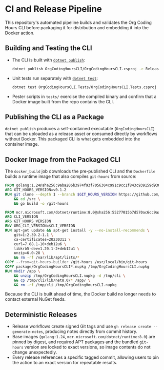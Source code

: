 # CI and Release Pipeline

This repository's automated pipeline builds and validates the Org Coding Hours CLI before packaging it for distribution and embedding it into the Docker action.

## Building and Testing the CLI

- The CLI is built with [`dotnet publish`](https://learn.microsoft.com/dotnet/core/tools/dotnet-publish):
  ```bash
  dotnet publish OrgCodingHoursCLI/OrgCodingHoursCLI.csproj -c Release
  ```
- Unit tests run separately with [`dotnet test`](https://learn.microsoft.com/dotnet/core/tools/dotnet-test):
  ```bash
  dotnet test OrgCodingHoursCLI.Tests/OrgCodingHoursCLI.Tests.csproj
  ```
- Pester scripts in `tests/` exercise the compiled binary and confirm that a Docker image built from the repo contains the CLI.

## Publishing the CLI as a Package

`dotnet publish` produces a self-contained executable (`OrgCodingHoursCLI`) that can be uploaded as a release asset or consumed directly by workflows without Docker. This packaged CLI is what gets embedded into the container image.

## Docker Image from the Packaged CLI

The `docker_build` job downloads the pre-published CLI and the `Dockerfile` builds a runtime image that also compiles `git-hours` from source:

```Dockerfile
FROM golang:1.24@sha256:9aba206b3974f93f7056304c991c9cc1f843c939159d9305571ab9766c9ccdf6 AS git-hours-builder
ARG GIT_HOURS_VERSION=v0.1.2
RUN git clone --depth 1 --branch $GIT_HOURS_VERSION https://github.com/trinhminhtriet/git-hours /src \
    && cd /src \
    && go build -o /git-hours

FROM mcr.microsoft.com/dotnet/runtime:8.0@sha256:55277015b7d570ac6cc9aa2ba78fe16eb9f6b214f251d1d49857faea26ce18a2
ARG CLI_VERSION
ARG GIT_HOURS_VERSION
ENV ORG_CLI_VERSION=$CLI_VERSION
RUN apt-get update && apt-get install -y --no-install-recommends \
    git=1:2.39.2-1.1 \
    ca-certificates=20230311 \
    curl=7.88.1-10+deb12u6 \
    libkrb5-dev=1.20.1-2+deb12u1 \
    unzip=6.0-28 \
    && rm -rf /var/lib/apt/lists/*
COPY --from=git-hours-builder /git-hours /usr/local/bin/git-hours
COPY package/OrgCodingHoursCLI*.nupkg /tmp/OrgCodingHoursCLI.nupkg
RUN mkdir /app \
    && unzip /tmp/OrgCodingHoursCLI.nupkg -d /tmp/cli \
    && cp /tmp/cli/lib/net8.0/* /app/ \
    && rm -rf /tmp/cli /tmp/OrgCodingHoursCLI.nupkg
```

Because the CLI is built ahead of time, the Docker build no longer needs to contact external NuGet feeds.

## Deterministic Releases

- Release workflows create signed Git tags and use `gh release create --generate-notes`, producing notes directly from commit history.
- Base images (`golang:1.24`, `mcr.microsoft.com/dotnet/runtime:8.0`) are pinned by digest, and required APT packages and the bundled `git-hours` version are locked to exact versions, so image contents do not change unexpectedly.
- Every release references a specific tagged commit, allowing users to pin the action to an exact version for repeatable results.
